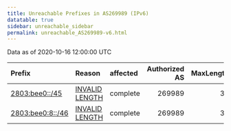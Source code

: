 ```yaml
---
title: Unreachable Prefixes in AS269989 (IPv6)
datatable: true
sidebar: unreachable_sidebar
permalink: unreachable_AS269989-v6.html
---
```


Data as of 2020-10-16 12:00:00 UTC


<div class="datatable-begin"></div>

| Prefix                                                     | Reason                                                                                                      | affected   |   Authorized AS |   MaxLength | Anchor                                         |   unreachable /48s |
|:-----------------------------------------------------------|:------------------------------------------------------------------------------------------------------------|:-----------|----------------:|------------:|:-----------------------------------------------|-------------------:|
| [2803:bee0::/45](https://stat.ripe.net/2803:bee0::/45)     | [INVALID LENGTH](https://rpki-validator.ripe.net/announcement-preview?asn=AS269989&prefix=2803:bee0::/45)   | complete   |          269989 |          32 | [LACNIC](unreachable_LACNIC_RPKI_Root-v6.html) |                  8 |
| [2803:bee0:8::/46](https://stat.ripe.net/2803:bee0:8::/46) | [INVALID LENGTH](https://rpki-validator.ripe.net/announcement-preview?asn=AS269989&prefix=2803:bee0:8::/46) | complete   |          269989 |          32 | [LACNIC](unreachable_LACNIC_RPKI_Root-v6.html) |                  4 |

<div class="datatable-end"></div>